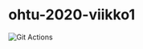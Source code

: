 # ohtu-2020-viikko1

![Git Actions](https://github.com/jennaran/ohtu-2020-viikko1/workflows/Java%20CI%20with%20Gradle/badge.svg)
